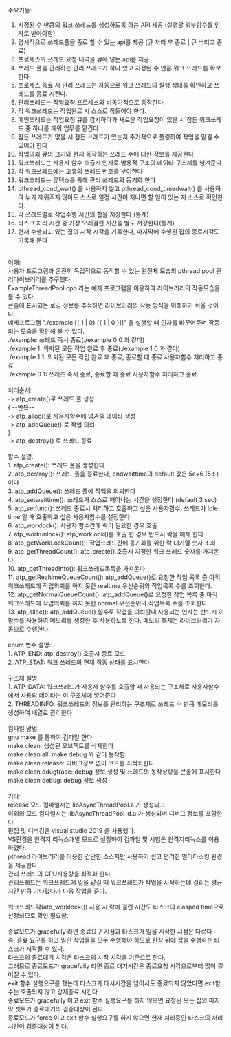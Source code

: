 

주요기능:<br />
1. 지정된 수 만큼의 워크 쓰레드를 생성하도록 하는 API 제공 (실행할 외부함수를 인자로 받아야함)<br />
2. 명시적으로 쓰레드풀을 종료 할 수 있는 api를 제공 (큐 처리 후 종료 | 큐 버리고 종료)<br />
3. 프로세스의 쓰레드 요청 내역을 큐에 넣는 api를 제공<br />
4. 쓰레드 풀을 관리하는 관리 쓰레드가 하나 있고 지정된 수 만큼 워크 쓰레드를 확보한다.<br />
5. 프로세스 종료 시 관리 쓰레드는 자동으로 워크 쓰레드의 실행 상태를 확인하고 쓰레드를 종료 시킨다.<br />
6. 관리쓰레드는 작업요청 프로세스와 비동기적으로 동작한다.<br />
7. 각 워크쓰레드는 작업완료 시 스스로 잠들어야 한다.<br />
8. 메인쓰레드는 작업요청 큐를 감시하다가 새로운 작업요청이 있을 시 잠든 워크쓰레드 중 하나를 깨워 업무를 맡긴다<br />
9. 잠든 쓰레드가 없을 시 잠든 쓰레드가 있는지 주기적으로 폴링하여 작업을 맡길 수 있어야 한다<br />
10. 작업의뢰 큐의 크기와 현재 동작하는 쓰레드 수에 대한 정보를 제공한다<br />
11. 워크쓰레드는 사용자 함수 호출시 인자로 범용적 구조의 데이타 구조체를 넘겨준다<br />
12. 각 워크쓰레드에는 고유의 쓰레드 번호를 부여한다<br />
13. 워크쓰레드는 뮤텍스를 통해 관리 쓰레드와 동기화 한다<br />
14. pthread_cond_wait() 를 사용하지 않고 pthread_cond_timedwait() 를 사용하여 누가 깨워주지 않아도 스스로 일정 시간이 지나면 할 일이 있는 지 스스로 확인한다.<br />
15. 각 쓰레드별로 작업수행 시간의 합을 저장한다 (통계)<br />
16. 타스크 처리 시간 중 가장 오래걸린 시간을 별도 저장한다(통계)<br />
17. 현재 수행되고 있는 잡의 시작 시각을 기록한다, 마지막에 수행된 잡의 종료시각도 기록해 둔다<br />
<br />
이해:<br />
사용자 프로그램과 온전히 독립적으로 동작할 수 있는 완전체 모습의 pthread pool 관리라이브러리를 추구했다<br />
ExampleThreadPool.cpp 라는 예제 프로그램을 이용하여 라이브러리의 작동모습을 볼 수 있다.<br />
콘솔에 표시되는 로깅 정보를 추적하면 라이브러리의 작동 방식을 이해하기 쉬울 것이다.<br />
예제프로그램 "./example [{ 1 | 0} [{ 1 | 0 }]]" 을 실행할 때 인자를 바꾸어주며 작동 되는 모습을 확인해 볼 수 있다.<br />
./example: 쓰레드 즉시 종료(./example 0 0 과 같다)<br />
./example 1: 의뢰된 모든 작업 완료 후 종료(./example 1 0 과 같다)<br />
./example 1 1: 의뢰된 모든 작업 완료 후 종료, 종료할 때 종료 사용자함수 처리하고 종료<br />
./example 0 1: 쓰레즈 즉시 종료, 종료할 때 종료 사용자함수 처리하고 종료<br />
<br />
처리순서:<br />
-> atp_create()로 쓰레드 풀 생성 <br />
	{	--반복--<br />
		-> atp_alloc()로 사용자함수에 넘겨줄 데이타 생성<br />
		-> atp_addQueue() 로 작업 의뢰<br />
	}<br />
-> atp_destroy() 로 쓰레드 종료<br />
<br />
함수 설명:<br />
1. atp_create(): 쓰레드 풀을 생성한다<br />
2. atp_destroy(): 쓰레드 풀을 종료한다, endwaittime의 default 값은 5e+6 (5초) 이다<br />
3. atp_addQueue(): 쓰레드 풀에 작업을 의뢰한다<br />
4. atp_setwaittime(): 쓰레드가 스스로 깨어나는 시간을 설정한다 (default 3 sec)<br />
5. atp_setfunc(): 쓰레드 종료시 처리하고 호출하고 싶은 사용자함수, 쓰레드가 Idle time 일 때 호출하고 싶은 사용자함수를 설정한다<br />
6. atp_worklock(): 사용자 함수간에 락이 필요한 경우 호출<br />
7. atp_workunlock(): atp_worklock()를 호출 한 경우 반드시 락을 해제 한다<br />
8. atp_getWorkLockCount():	작업쓰레드간에 동기화를 위한 락 대기열 숫자 조회<br />
9. atp_getThreadCount(): atp_create() 호출시 지정한 워크 쓰레드 숫자를 가져온다<br />
10. atp_getThreadInfo(): 워크쓰레드목록을 가져온다<br />
11. atp_getRealtimeQueueCount(): atp_addQueue()로 요청한 작업 목록 중 아직 워크쓰레드에 작업의뢰를 하지 못한 realtime 우선순위의 작업목록 수를 조회한다.<br />
12. atp_getNormalQueueCount(): atp_addQueue()로 요청한 작업 목록 중 아직 워크쓰레드에 작업의뢰를 하지 못한 normal 우선순위의 작업목록 수를 조회한다.<br />
13. atp_alloc(): atp_addQueue() 함수로 작업을 의뢰할때 사용되는 인자는 반드시 이 함수를 사용하여 메모리를 생성한 후 사용하도록 한다. 메모리 해제는 라이브러리가 자동으로 수행한다.<br />
<br />
enum 변수 설명:<br />
1. ATP_END: atp_destroy() 호출시 종료 모드<br />
2. ATP_STAT: 워크 쓰레드의 현재 작동 상태를 표시한다<br />
<br />
구조체 설명:<br />
1. ATP_DATA: 워크쓰레드가 사용자 함수를 호출할 때 사용되는 구조체로 사용자함수에서 사용되 데이타는 이 구조체에 넣어준다<br />
2. THREADINFO: 워크쓰레드의 정보를 관리하는 구조체로 쓰레드 수 만큼 메모리를 생성하여 배열로 관리한다<br />
<br />
컴파일 방법:<br />
gnu make 를 통하여 컴파일 한다<br />
make clean: 생성된 오브젝트를 삭제한다<br />
make clean all: make debug 와 같이 동작함<br />
make clean release: 디버그정보 없이 코드를 최적화한다<br />
make clean ddugtrace: debug 정보 생성 및 쓰레드의 동작상황을 콘솔에 표시한다<br />
make clean debug: debug 정보 생성<br />
<br />
기타:<br />
release 모드 컴파일시는 libAsyncThreadPool.a 가 생성되고<br />
이외의 모드 컴파일시는 libAsyncThreadPool_d.a 가 생성되며 디버그 정보를 포함한다<br />
편집 및 디버깅은 visual studio 2019 을 사용했다.<br />
VS환경을 원격지 리눅스개발 모드로 설정하여 컴파일 및 시험은 원격지리눅스를 이용하였다.<br />
pthread 라이브러리를 이용한 간단한 소스지만 사용하기 쉽고 편리한 멀티타스킹 환경을 제공한다.<br />
관리 쓰레드의 CPU사용량을 최적화 한다<br />
관리쓰레드는 워크쓰레드에 일을 맡길 때 워크쓰레드가 작업을 시작하는데 걸리는 평균시간 만큼 기다렸다가 다음 작업을 준다.<br />
<br />
워크쓰레드락(atp_worklock()) 사용 시 락에 걸린 시간도 타스크의 elasped time으로 산정되므로 확인 필요함.<br />
<br />
종료모드가  gracefully 라면 종료요구 시점과 타스크가 일을 시작한 시점은 다르다<br />
즉, 종료 요구를 하고 밀린 작업들을 모두 수행해야 하므로 한참 뒤에 잡을 수행하는 타스크가 시작될 수 있다.<br />
타스크의 종료대기 시각은 타스크의 시작 시각을 기준으로 한다.<br />
그러므로 종료모드가  gracefully 라면 종료 대기시간은 종료요청 시각으로부터 많이 길어질 수 있다.<br />
exit 함수 실행요구를 했는데 타스크가 대시시간을 넘어서도 종료되지 않았다면 exit함수는 호출되지 않고 강제종료 시킨다<br />
종료모드가  gracefully 이고 exit 함수 실행요구를 하지 않으면 요청된 모든 잡의 마지막 셋트가 종료대기의 검증대상이 된다.<br />
종료모드가  force 이고 exit 함수 실행요구를 하지 않으면 현재 처리중인 타스크의 처리시간이 검증대상이 된다.<br />
<br />